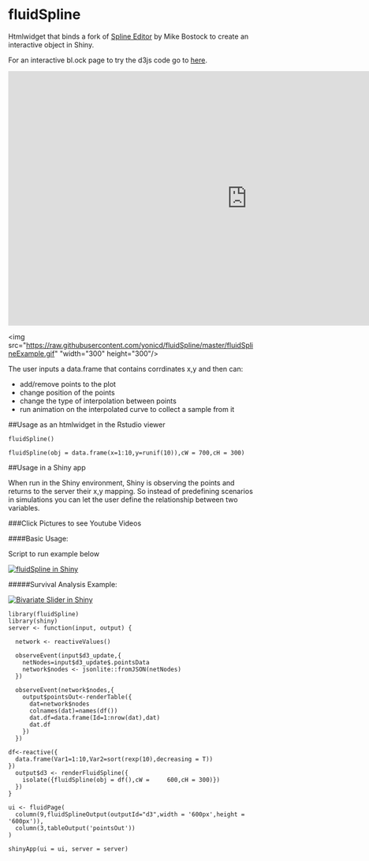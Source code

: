 # fluidSpline

Htmlwidget that binds a fork of [Spline Editor](https://bl.ocks.org/mbostock/4342190) by Mike Bostock to create an interactive object in Shiny. 

For an interactive bl.ock page to try the d3js code go to [here](https://bl.ocks.org/yonicd/4bc59fca901388ebe4905bdb19af1567).

<iframe src="https://vida.io/gists/zNyrLzwmWNQgKGDmd/index.html" seamless frameborder="0" width="968" height="516"></iframe>

<img src="https://raw.githubusercontent.com/yonicd/fluidSpline/master/fluidSplineExample.gif" "width="300" height="300"/>




The user inputs a data.frame that contains corrdinates x,y and then can:

  - add/remove points to the plot
  - change position of the points
  - change the type of interpolation between points
  - run animation on the interpolated curve to collect a sample from it

##Usage as an htmlwidget in the Rstudio viewer
```
fluidSpline()

fluidSpline(obj = data.frame(x=1:10,y=runif(10)),cW = 700,cH = 300)
```

##Usage in a Shiny app

When run in the Shiny environment, Shiny is observing the points and returns to the server their x,y mapping. So instead of predefining scenarios in simulations you can let the user define the relationship between two variables.

###Click Pictures to see Youtube Videos

####Basic Usage:

Script to run example below

[![fluidSpline in Shiny](http://img.youtube.com/vi/obfjcYty7vk/0.jpg)](https://www.youtube.com/watch?v=obfjcYty7vk)

#####Survival Analysis Example:

[![Bivariate Slider in Shiny](http://img.youtube.com/vi/56Ee_2MdptI/0.jpg)](https://www.youtube.com/watch?v=56Ee_2MdptI)

```
library(fluidSpline)
library(shiny)
server <- function(input, output) {

  network <- reactiveValues()

  observeEvent(input$d3_update,{
    netNodes=input$d3_update$.pointsData
    network$nodes <- jsonlite::fromJSON(netNodes)
  })

  observeEvent(network$nodes,{
    output$pointsOut<-renderTable({
      dat=network$nodes
      colnames(dat)=names(df())
      dat.df=data.frame(Id=1:nrow(dat),dat)
      dat.df
    })    
  })

df<-reactive({
  data.frame(Var1=1:10,Var2=sort(rexp(10),decreasing = T))
})
  output$d3 <- renderFluidSpline({
    isolate({fluidSpline(obj = df(),cW =     600,cH = 300)})
  })
}

ui <- fluidPage(
  column(9,fluidSplineOutput(outputId="d3",width = '600px',height = '600px')),
  column(3,tableOutput('pointsOut'))
)

shinyApp(ui = ui, server = server)

```

